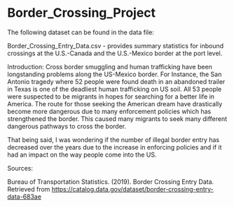 # Border_Crossing_Project

The following dataset can be found in the data file:

Border_Crossing_Entry_Data.csv - provides summary statistics for inbound crossings at the U.S.-Canada and the U.S.-Mexico border at the port level.

Introduction:
Cross border smuggling and human trafficking have been longstanding problems along the US-Mexico border. For Instance, the San Antonio tragedy where 52 people were found death in an abandoned trailer in Texas is one of the deadliest human trafficking on US soil. All 53 people were suspected to be migrants in hopes for searching for a better life in America. The route for those seeking the American dream have drastically become more dangerous due to many enforcement policies which has strengthened the border. This caused many migrants to seek many different dangerous pathways to cross the border.

That being said, I was wondering if the number of illegal border entry has decreased over the years due to the increase in enforcing policies and if it had an impact on the way people come into the US.

Sources:

Bureau of Transportation Statistics. (2019). Border Crossing Entry Data. Retrieved from https://catalog.data.gov/dataset/border-crossing-entry-data-683ae

